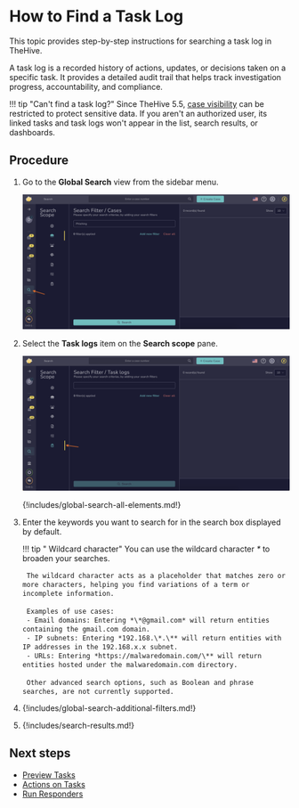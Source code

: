 # How to Find a Task Log

This topic provides step-by-step instructions for searching a task log in TheHive.

A task log is a recorded history of actions, updates, or decisions taken on a specific task. It provides a detailed audit trail that helps track investigation progress, accountability, and compliance.

!!! tip "Can't find a task log?"
    Since TheHive 5.5, [case visibility](../../cases/about-cases.md#case-visibility) can be restricted to protect sensitive data. If you aren't an authorized user, its linked tasks and task logs won't appear in the list, search results, or dashboards.

<h2>Procedure</h2>

1. Go to the **Global Search** view from the sidebar menu.

    ![Global Search feature sidebar menu](../../../../images/user-guides/analyst-corner/cases/find-a-case-global-search-feature-sidebar-menu.png)

2. Select the **Task logs** item on the **Search scope** pane.

    ![Global Search Task logs](../../../../images/user-guides/analyst-corner/tasks/find-a-task-log-global-search.png)

    {!includes/global-search-all-elements.md!}

3. Enter the keywords you want to search for in the search box displayed by default.

    !!! tip "<!-- md:version 5.4 --> Wildcard character"
        You can use the wildcard character *\** to broaden your searches.

        The wildcard character acts as a placeholder that matches zero or more characters, helping you find variations of a term or incomplete information.
        
        Examples of use cases:  
        - Email domains: Entering *\*@gmail.com* will return entities containing the gmail.com domain.  
        - IP subnets: Entering *192.168.\*.\** will return entities with IP addresses in the 192.168.x.x subnet.  
        - URLs: Entering *https://malwaredomain.com/\** will return entities hosted under the malwaredomain.com directory.

        Other advanced search options, such as Boolean and phrase searches, are not currently supported.

4. {!includes/global-search-additional-filters.md!}

5. {!includes/search-results.md!}

<h2>Next steps</h2>

* [Preview Tasks](../../tasks/preview-task-details/Preview-tasks.md)
* [Actions on Tasks](../../tasks/preview-task-details/actions.md)
* [Run Responders](../../tasks/preview-task-details/run-responders.md)